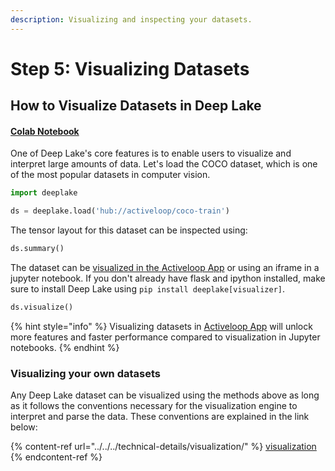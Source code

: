 ```yaml
---
description: Visualizing and inspecting your datasets.
---
```


# Step 5: Visualizing Datasets

## How to Visualize Datasets in Deep Lake

#### [Colab Notebook](https://colab.research.google.com/drive/1Va9cIxZpP0CbYjLZqTcMOntXPmfaeuVy?usp=sharing)

One of Deep Lake's core features is to enable users to visualize and interpret large amounts of data. Let's load the COCO dataset, which is one of the most popular datasets in computer vision.

```python
import deeplake

ds = deeplake.load('hub://activeloop/coco-train')
```

The tensor layout for this dataset can be inspected using:

```python
ds.summary()
```

The dataset can be [visualized in the Activeloop App](https://app.activeloop.ai/activeloop/coco-tour) or using an iframe in a jupyter notebook. If you don't already have flask and ipython installed, make sure to install Deep Lake using `pip install deeplake[visualizer]`.

```python
ds.visualize()
```

{% hint style="info" %}
Visualizing datasets in [Activeloop App](https://app.activeloop.ai/activeloop/coco-tour) will unlock more features and faster performance compared to visualization in Jupyter notebooks.
{% endhint %}

### Visualizing your own datasets

Any Deep Lake dataset can be visualized using the methods above as long as it follows the conventions necessary for the visualization engine to interpret and parse the data. These conventions are explained in the link below:

{% content-ref url="../../../technical-details/visualization/" %}
[visualization](../../../technical-details/visualization/)
{% endcontent-ref %}

